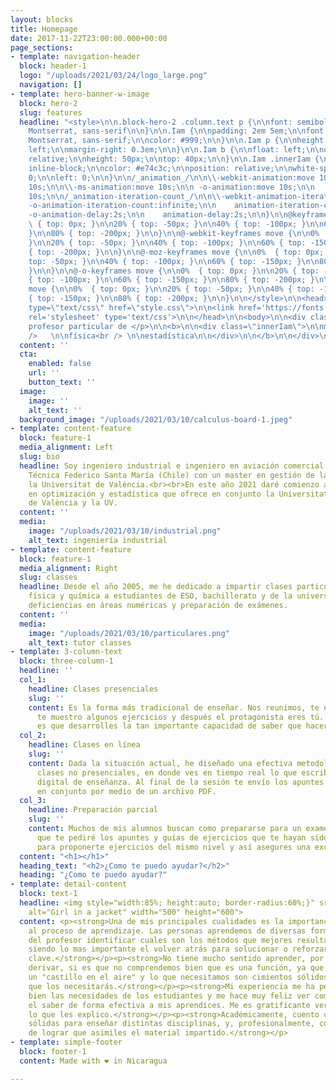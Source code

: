 ```yaml
---
layout: blocks
title: Homepage
date: 2017-11-22T23:00:00.000+00:00
page_sections:
- template: navigation-header
  block: header-1
  logo: "/uploads/2021/03/24/logo_large.png"
  navigation: []
- template: hero-banner-w-image
  block: hero-2
  slug: features
  headline: "<style>\n\n.block-hero-2 .column.text p {\n\nfont: semibold 40px/50px
    Montserrat, sans-serif\n\n}\n\n.Iam {\n\npadding: 2em 5em;\n\nfont: normal40px/50px
    Montserrat, sans-serif;\n\ncolor: #999;\n\n}\n\n.Iam p {\n\nheight: 50px;\n\nfloat:
    left;\n\nmargin-right: 0.3em;\n\n}\n\n.Iam b {\n\nfloat: left;\n\noverflow: hidden;\n\nposition:
    relative;\n\nheight: 50px;\n\ntop: 40px;\n\n}\n\n.Iam .innerIam {\n\ndisplay:
    inline-block;\n\ncolor: #e74c3c;\n\nposition: relative;\n\nwhite-space: nowrap;\n\ntop:
    0;\n\nleft: 0;\n\n}\n\n/_animation_/\n\n\\-webkit-animation:move 10s;\n\n\\-moz-animation:move
    10s;\n\n\\-ms-animation:move 10s;\n\n -o-animation:move 10s;\n\n    animation:move
    10s;\n\n/_animation-iteration-count_/\n\n\\-webkit-animation-iteration-count:infinite;\n\n\\-moz-animation-iteration-count:infinite;\n\n\\-ms-animation-iteration-count:infinite;\n\n
    -o-animation-iteration-count:infinite;\n\n    animation-iteration-count:infinite;\n\n/_animation-delay_/\n\n\\-webkit-animation-delay:2s;\n\n\\-moz-animation-delay:2s;\n\n\\-ms-animation-delay:2s;\n\n
    -o-animation-delay:2s;\n\n    animation-delay:2s;\n\n}\n\n@keyframes move{\n\n0%
    \ { top: 0px; }\n\n20% { top: -50px; }\n\n40% { top: -100px; }\n\n60% { top: -150px;
    }\n\n80% { top: -200px; }\n\n}\n\n@-webkit-keyframes move {\n\n0%  { top: 0px;
    }\n\n20% { top: -50px; }\n\n40% { top: -100px; }\n\n60% { top: -150px; }\n\n80%
    { top: -200px; }\n\n}\n\n@-moz-keyframes move {\n\n0%  { top: 0px; }\n\n20% {
    top: -50px; }\n\n40% { top: -100px; }\n\n60% { top: -150px; }\n\n80% { top: -200px;
    }\n\n}\n\n@-o-keyframes move {\n\n0%  { top: 0px; }\n\n20% { top: -50px; }\n\n40%
    { top: -100px; }\n\n60% { top: -150px; }\n\n80% { top: -200px; }\n\n}\n\n@keyframes
    move {\n\n0%  { top: 0px; }\n\n20% { top: -50px; }\n\n40% { top: -100px; }\n\n60%
    { top: -150px; }\n\n80% { top: -200px; }\n\n}\n\n</style>\n\n<head>\n\n<link rel=\"stylesheet\"
    type=\"text/css\" href=\"style.css\">\n\n<link href='https://fonts.googleapis.com/css?family=Montserrat:400,700'
    rel='stylesheet' type='text/css'>\n\n</head>\n\n<body>\n\n<div class=\"Iam\">\n\n<p>Tu
    profesor particular de </p>\n\n<b>\n\n<div class=\"innerIam\">\n\nmatemáticas<br
    />   \n\nfísica<br /> \n\nestadística\n\n</div>\n\n</b>\n\n</div>\n\n</body>"
  content: ''
  cta:
    enabled: false
    url: ''
    button_text: ''
  image:
    image: ''
    alt_text: ''
  background_image: "/uploads/2021/03/10/calculus-board-1.jpeg"
- template: content-feature
  block: feature-1
  media_alignment: Left
  slug: bio
  headline: Soy ingeniero industrial e ingeniero en aviación comercial de la Universidad
    Técnica Federico Santa María (Chile) con un master en gestión de la calidad en
    la Universitat de València.<br><br>En este año 2021 daré comienzo a un doctorado
    en optimización y estadística que ofrece en conjunto la Universitat Politécnica
    de València y la UV.
  content: ''
  media:
    image: "/uploads/2021/03/10/industrial.png"
    alt_text: ingeniería industrial
- template: content-feature
  block: feature-1
  media_alignment: Right
  slug: classes
  headline: Desde el año 2005, me he dedicado a impartir clases particulares de matemáticas,
    física y química a estudiantes de ESO, bachillerato y de la universidad para superar
    deficiencias en áreas numéricas y preparación de exámenes.
  content: ''
  media:
    image: "/uploads/2021/03/10/particulares.png"
    alt_text: tutor classes
- template: 3-column-text
  block: three-column-1
  headline: ''
  col_1:
    headline: Clases presenciales
    slug: ''
    content: Es la forma más tradicional de enseñar. Nos reunimos, te enseño la teoría,
      te muestro algunos ejercicios y después el protagonista eres tú. Lo más importante
      es que desarrolles la tan importante capacidad de saber que hacer en cada caso.
  col_2:
    headline: Clases en línea
    slug: ''
    content: Dada la situación actual, he diseñado una efectiva metodología de realizar
      clases no presenciales, en donde ves en tiempo real lo que escribo en mi dispositivo
      digital de enseñanza. Al final de la sesión te envío los apuntes que realicemos
      en conjunto por medio de un archivo PDF.
  col_3:
    headline: Preparación parcial
    slug: ''
    content: Muchos de mis alumnos buscan como prepararse para un examen. Es por esto
      que te pediré los apuntes y guías de ejercicios que te hayan sido entregados,
      para proponerte ejercicios del mismo nivel y así asegures una excelente calificación.​
  content: "<h1></h1>"
  heading_text: "<h2>¿Como te puedo ayudar?</h2>"
  heading: "¿Como te puedo ayudar?"
- template: detail-content
  block: text-1
  headline: <img style="width:85%; height:auto; border-radius:60%;}" src="https://profematesvalencia.net/uploads/1/3/5/5/135504880/marcel_orig.jpg"
    alt="Girl in a jacket" width="500" height="600">
  content: <p><strong>Una de mis principales cualidades es la importancia que le doy
    al proceso de aprendizaje. Las personas aprendemos de diversas formas y es labor
    del profesor identificar cuales son los métodos que mejores resultados generan,
    siendo lo mas importante el volver atrás para solucionar o reforzar algunos conceptos
    clave.</strong></p><p><strong>No tiene mucho sentido aprender, por ejemplo, a
    derivar, si es que no comprendemos bien que es una función, ya que no haríamos
    un "castillo en el aire" y lo que necesitamos son cimientos sólidos, te aseguro
    que los necesitarás.</strong></p><p><strong>Mi experiencia me ha permitido conocer
    bien las necesidades de los estudiantes y me hace muy feliz ver como logro traspasar
    el saber de forma efectiva a mis aprendices. Me es gratificante ver que comprenden
    lo que les explico.</strong></p><p><strong>Académicamente, cuento con bases muy
    sólidas para enseñar distintas disciplinas, y, profesionalmente, con la habilidad
    de lograr que asimiles el material impartido.</strong></p>
- template: simple-footer
  block: footer-1
  content: Made with ❤︎ in Nicaragua

---
```

